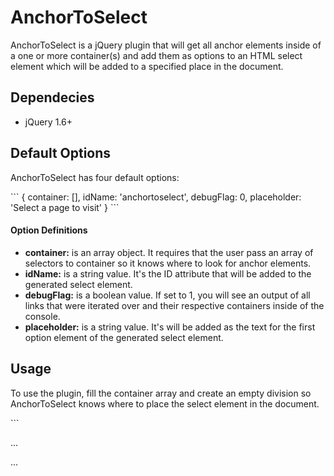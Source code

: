 AnchorToSelect
==============
<p>AnchorToSelect is a jQuery plugin that will get all anchor elements inside of a one or more container(s) and add them as options to an HTML select element which will be added to a specified place in the document.<p>

<h2>Dependecies</h2>
<ul>
<li>jQuery 1.6+</li>
</ul>

<h2>Default Options</h2>
<p>AnchorToSelect has four default options:</p>
```
{
  container: [],
  idName: 'anchortoselect',
  debugFlag: 0,
  placeholder: 'Select a page to visit'
}
```

<h4>Option Definitions</h4>
<ul>
<li><strong>container:</strong> is an array object. It requires that the user pass an array of selectors to container so it knows where to look for anchor elements.</li>
<li><strong>idName:</strong> is a string value. It's the ID attribute that will be added to the generated select element.</li>
<li><strong>debugFlag:</strong> is a boolean value. If set to 1, you will see an output of all links that were iterated over and their respective containers inside of the console.</li>
<li><strong>placeholder:</strong> is a string value. It's will be added as the text for the first option element of the generated select element.</li>
</ul>

<h2>Usage</h2>
<p>To use the plugin, fill the container array and create an empty division so AnchorToSelect knows where to place the select element in the document.</p>
```
<body>

  ...
  <div id="generatedSelect">
    <!-- Generated <select> will go here -->
  </div>
  ...

</body>

<script>
  $(document).ready(function(){   
  		//Generate our anchorToSelect Plugin
  		$("#generatedSelect").anchorToSelect({
  			 container: ['.containerClass', '#containerId']
  		});
  		    	
  });
</script>
```





